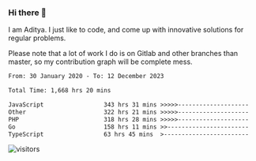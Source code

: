 ### Hi there 👋

I am Aditya. I just like to code, and come up with innovative solutions for regular problems.

Please note that a lot of work I do is on Gitlab and other branches than master, so my contribution graph will be complete mess.

<!--START_SECTION:waka-->

```txt
From: 30 January 2020 - To: 12 December 2023

Total Time: 1,668 hrs 20 mins

JavaScript                 343 hrs 31 mins >>>>>--------------------   20.59 %
Other                      322 hrs 21 mins >>>>>--------------------   19.32 %
PHP                        318 hrs 28 mins >>>>>--------------------   19.09 %
Go                         158 hrs 11 mins >>-----------------------   09.48 %
TypeScript                 63 hrs 45 mins  >------------------------   03.82 %
```

<!--END_SECTION:waka-->

![visitors](https://visitor-badge.glitch.me/badge?page_id=BrainBuzzer.visitor-badge&left_color=green&right_color=red)
